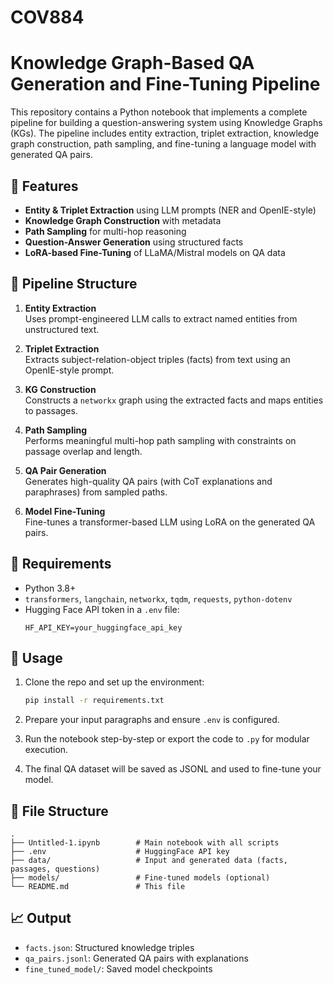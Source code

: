 # COV884

# Knowledge Graph-Based QA Generation and Fine-Tuning Pipeline

This repository contains a Python notebook that implements a complete pipeline for building a question-answering system using Knowledge Graphs (KGs). The pipeline includes entity extraction, triplet extraction, knowledge graph construction, path sampling, and fine-tuning a language model with generated QA pairs.

## 📌 Features

- **Entity & Triplet Extraction** using LLM prompts (NER and OpenIE-style)
- **Knowledge Graph Construction** with metadata
- **Path Sampling** for multi-hop reasoning
- **Question-Answer Generation** using structured facts
- **LoRA-based Fine-Tuning** of LLaMA/Mistral models on QA data

## 🧱 Pipeline Structure

1. **Entity Extraction**  
   Uses prompt-engineered LLM calls to extract named entities from unstructured text.

2. **Triplet Extraction**  
   Extracts subject-relation-object triples (facts) from text using an OpenIE-style prompt.

3. **KG Construction**  
   Constructs a `networkx` graph using the extracted facts and maps entities to passages.

4. **Path Sampling**  
   Performs meaningful multi-hop path sampling with constraints on passage overlap and length.

5. **QA Pair Generation**  
   Generates high-quality QA pairs (with CoT explanations and paraphrases) from sampled paths.

6. **Model Fine-Tuning**  
   Fine-tunes a transformer-based LLM using LoRA on the generated QA pairs.

## 🧰 Requirements

- Python 3.8+
- `transformers`, `langchain`, `networkx`, `tqdm`, `requests`, `python-dotenv`
- Hugging Face API token in a `.env` file:
  ```env
  HF_API_KEY=your_huggingface_api_key
  ```

## 🚀 Usage

1. Clone the repo and set up the environment:
   ```bash
   pip install -r requirements.txt
   ```

2. Prepare your input paragraphs and ensure `.env` is configured.

3. Run the notebook step-by-step or export the code to `.py` for modular execution.

4. The final QA dataset will be saved as JSONL and used to fine-tune your model.

## 📂 File Structure

```
.
├── Untitled-1.ipynb        # Main notebook with all scripts
├── .env                    # HuggingFace API key
├── data/                   # Input and generated data (facts, passages, questions)
├── models/                 # Fine-tuned models (optional)
└── README.md               # This file
```

## 📈 Output

- `facts.json`: Structured knowledge triples
- `qa_pairs.jsonl`: Generated QA pairs with explanations
- `fine_tuned_model/`: Saved model checkpoints

